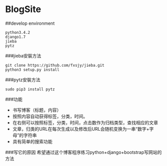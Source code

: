 # BlogSite
##develop environment

    python3.4.2
    django1.7
    jieba
    pytz
    
    
###jieba安裝方法

    git clone https://github.com/fxsjy/jieba.git
    python3 setup.py install

###pytz安裝方法

    sudo pip3 install pytz
    
###功能
- 书写博客（标题，内容）
- 按照内容自动获得标签，分类，时间。
- 在右侧可以按照标签，分类，时间，点击数作为归档类型，查找相应的文章
- 文章，归类的URL在每次生成以及修改后URL会随机变换为一串“数字+字母”的字符串
- 具有简单的搜索功能

###写它的原因
希望通过这个博客程序练习python+django+bootstrap写网站的方法
